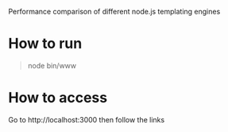 Performance comparison of different node.js templating engines

How to run
==== 

>node bin/www

How to access
====
Go to http://localhost:3000 then follow the links

